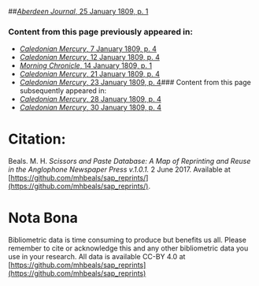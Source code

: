 ##[*Aberdeen Journal*, 25 January 1809, p. 1](https://mhbeals.github.io/sap_html/Aberdeen-Journal/Aberdeen-Journal-25-January-1809-p-1)

### Content from this page previously appeared in:
+ [*Caledonian Mercury*, 7 January 1809, p. 4](https://mhbeals.github.io/sap_html/Caledonian-Mercury/Caledonian-Mercury-7-January-1809-p-4)
+ [*Caledonian Mercury*, 12 January 1809, p. 4](https://mhbeals.github.io/sap_html/Caledonian-Mercury/Caledonian-Mercury-12-January-1809-p-4)
+ [*Morning Chronicle*, 14 January 1809, p. 1](https://mhbeals.github.io/sap_html/Morning-Chronicle/Morning-Chronicle-14-January-1809-p-1)
+ [*Caledonian Mercury*, 21 January 1809, p. 4](https://mhbeals.github.io/sap_html/Caledonian-Mercury/Caledonian-Mercury-21-January-1809-p-4)
+ [*Caledonian Mercury*, 23 January 1809, p. 4](https://mhbeals.github.io/sap_html/Caledonian-Mercury/Caledonian-Mercury-23-January-1809-p-4)### Content from this page subsequently appeared in:
+ [*Caledonian Mercury*, 28 January 1809, p. 4](https://mhbeals.github.io/sap_html/Caledonian-Mercury/Caledonian-Mercury-28-January-1809-p-4)
+ [*Caledonian Mercury*, 30 January 1809, p. 4](https://mhbeals.github.io/sap_html/Caledonian-Mercury/Caledonian-Mercury-30-January-1809-p-4)
                    
# Citation: 

Beals. M. H. *Scissors and Paste Database: A Map of Reprinting and Reuse in the Anglophone Newspaper Press v.1.0.1.* 2 June 2017. Available at [https://github.com/mhbeals/sap_reprints/](https://github.com/mhbeals/sap_reprints/). 
                    
# Nota Bona

Bibliometric data is time consuming to produce but benefits us all. Please remember to cite or acknowledge this and any other bibliometric data you use in your research. All data is available CC-BY 4.0 at [https://github.com/mhbeals/sap_reprints](https://github.com/mhbeals/sap_reprints)